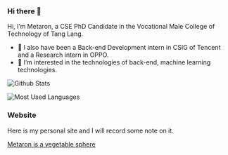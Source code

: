 ### Hi there 👋

Hi, I’m Metaron, a CSE PhD Candidate in the Vocational Male College of Technology of Tang Lang. 
- 🔭 I also have been a Back-end Development intern in CSIG of Tencent and a Research intern in OPPO.
- 🌱 I’m interested in the technologies of back-end, machine learning technologies.



![Github Stats](https://github-readme-stats.vercel.app/api?username=metaronwang&show_icons=true&theme=dark&count_private=true)

![Most Used Languages](https://github-readme-stats.vercel.app/api/top-langs/?username=metaronwang&theme=dark&layout=compact)


### Website
Here is my personal site and I will record some note on it.

[Metaron is a vegetable sphere](https://blog.metaron.xyz/)
<!--
**metaronwang/metaronwang** is a ✨ _special_ ✨ repository because its `README.md` (this file) appears on your GitHub profile.

Here are some ideas to get you started:

- 🔭 I’m currently working on ...
- 🌱 I’m currently learning ...
- 👯 I’m looking to collaborate on ...
- 🤔 I’m looking for help with ...
- 💬 Ask me about ...
- 📫 How to reach me: ...
- 😄 Pronouns: ...
- ⚡ Fun fact: ...
-->
